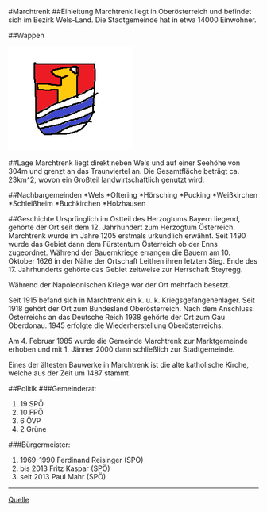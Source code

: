 #Marchtrenk
##Einleitung
Marchtrenk liegt in Oberösterreich und befindet sich im Bezirk Wels-Land. Die Stadtgemeinde hat in etwa 14000 Einwohner.

##Wappen  
  
   
![Wappen](https://github.com/migschp/CE_UE_WS17_A4-2/blob/master/k01623951/ultrahd-16k-Wappen.png)

##Lage
Marchtrenk liegt direkt neben Wels und auf einer Seehöhe von 304m und grenzt an das Traunviertel an. Die Gesamtfläche beträgt ca. 23km^2, wovon ein Großteil landwirtschaftlich genutzt wird.

##Nachbargemeinden
*Wels
*Oftering
*Hörsching
*Pucking
*Weißkirchen
*Schleißheim
*Buchkirchen
*Holzhausen

##Geschichte
Ursprünglich im Ostteil des Herzogtums Bayern liegend, gehörte der Ort seit dem 12. Jahrhundert zum Herzogtum Österreich. Marchtrenk wurde im Jahre 1205 erstmals urkundlich erwähnt. Seit 1490 wurde das Gebiet dann dem Fürstentum Österreich ob der Enns zugeordnet. Während der Bauernkriege errangen die Bauern am 10. Oktober 1626 in der Nähe der Ortschaft Leithen ihren letzten Sieg. Ende des 17. Jahrhunderts gehörte das Gebiet zeitweise zur Herrschaft Steyregg.

Während der Napoleonischen Kriege war der Ort mehrfach besetzt.

Seit 1915 befand sich in Marchtrenk ein k. u. k. Kriegsgefangenenlager. Seit 1918 gehört der Ort zum Bundesland Oberösterreich. Nach dem Anschluss Österreichs an das Deutsche Reich 1938 gehörte der Ort zum Gau Oberdonau. 1945 erfolgte die Wiederherstellung Oberösterreichs.

Am 4. Februar 1985 wurde die Gemeinde Marchtrenk zur Marktgemeinde erhoben und mit 1. Jänner 2000 dann schließlich zur Stadtgemeinde.

Eines der ältesten Bauwerke in Marchtrenk ist die alte katholische Kirche, welche aus der Zeit um 1487 stammt. 

##Politik
###Gemeinderat:
1. 19 SPÖ
2. 10 FPÖ
3.  6 ÖVP
4.  2 Grüne

###Bürgermeister:
1. 1969-1990 Ferdinand Reisinger (SPÖ)
2. bis 2013  Fritz Kaspar (SPÖ)
3. seit 2013 Paul Mahr (SPÖ)

***

[Quelle](https://de.m.wikipedia.org/wiki/Marchtrenk)

